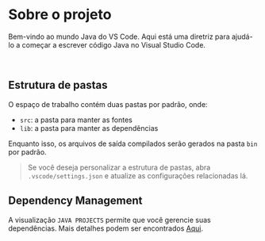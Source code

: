 # Sobre o projeto

Bem-vindo ao mundo Java do VS Code. Aqui está uma diretriz para ajudá-lo a começar a escrever código Java no Visual Studio Code.

<br>

## Estrutura de pastas

O espaço de trabalho contém duas pastas por padrão, onde:

- `src`: a pasta para manter as fontes
- `lib`: a pasta para manter as dependências

Enquanto isso, os arquivos de saída compilados serão gerados na pasta `bin` por padrão.

> Se você deseja personalizar a estrutura de pastas, abra `.vscode/settings.json` e atualize as configurações relacionadas lá.

## Dependency Management

A visualização `JAVA PROJECTS` permite que você gerencie suas dependências. Mais detalhes podem ser encontrados [Aqui](https://github.com/microsoft/vscode-java-dependency#manage-dependencies).

